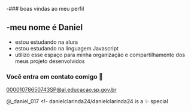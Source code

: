 -### boas vindas ao meu perfil

-meu nome é Daniel
-
- estou estudando na alura
- estou estudando na linguagem Javascript 
- utilizo esse espaço para minha organização e compartilhamento dos meus projeto desenvolvidos

### Você entra em contato comigo 📧
 00001078650743SP@al.educacao.sp.gov.br 


  @_daniel_017
<!-
danielclarinda24/danielclarinda24 is a ✨ special 
